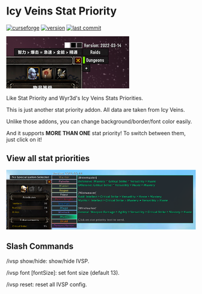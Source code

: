 # Icy Veins Stat Priority

[![curseforge](https://img.shields.io/badge/dynamic/json?color=f16436&label=CurseForge&query=%24.downloads.total&url=https%3A%2F%2Fapi.cfwidget.com%2F286395&style=flat)](https://www.curseforge.com/wow/addons/icy-veins-stat-priority)
[![version](https://img.shields.io/github/v/release/enderneko/IcyVeinsStatPriority)](https://github.com/enderneko/IcyVeinsStatPriority/releases)
[![last commit](https://img.shields.io/github/last-commit/enderneko/Cell)](https://github.com/enderneko/IcyVeinsStatPriority/commits/master)

![preview](https://raw.githubusercontent.com/enderneko/ImageUpload/master/202203142312494.png)

Like Stat Priority and Wyr3d's Icy Veins Stats Priorities.

This is just another stat priority addon. All data are taken from Icy Veins.

Unlike those addons, you can change background/border/font color easily.

And it supports __MORE THAN ONE__ stat priority! To switch between them, just click on it!

## View all stat priorities

![all](https://raw.githubusercontent.com/enderneko/ImageUpload/master/202203142313459.png)

## Slash Commands

/ivsp show/hide: show/hide IVSP.

/ivsp font [fontSize]: set font size (default 13).

/ivsp reset: reset all IVSP config.
